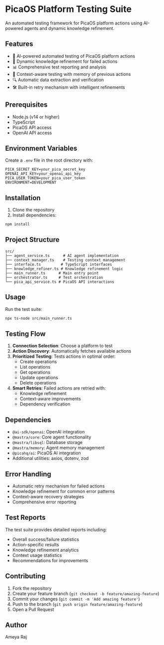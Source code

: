# PicaOS Platform Testing Suite

An automated testing framework for PicaOS platform actions using AI-powered agents and dynamic knowledge refinement.

## Features

- 🤖 AI-powered automated testing of PicaOS platform actions
- 🔄 Dynamic knowledge refinement for failed actions
- 📊 Comprehensive test reporting and analysis
- 🧠 Context-aware testing with memory of previous actions
- 🔍 Automatic data extraction and verification
- 🛠️ Built-in retry mechanism with intelligent refinements

## Prerequisites

- Node.js (v14 or higher)
- TypeScript
- PicaOS API access
- OpenAI API access

## Environment Variables

Create a `.env` file in the root directory with:

```env
PICA_SECRET_KEY=your_pica_secret_key
OPENAI_API_KEY=your_openai_api_key
PICA_USER_TOKEN=your_pica_user_token
ENVIRONMENT=DEVELOPMENT
```

## Installation

1. Clone the repository
2. Install dependencies:
```bash
npm install
```

## Project Structure

```
src/
├── agent_service.ts      # AI agent implementation
├── context_manager.ts    # Testing context management
├── interface.ts         # TypeScript interfaces
├── knowledge_refiner.ts # Knowledge refinement logic
├── main_runner.ts      # Main entry point
├── orchestrator.ts     # Test orchestration
└── pica_api_service.ts # PicaOS API interactions
```

## Usage

Run the test suite:

```bash
npx ts-node src/main_runner.ts
```

## Testing Flow

1. **Connection Selection**: Choose a platform to test
2. **Action Discovery**: Automatically fetches available actions
3. **Prioritized Testing**: Tests actions in optimal order:
   - Create operations
   - List operations
   - Get operations
   - Update operations
   - Delete operations
4. **Smart Retries**: Failed actions are retried with:
   - Knowledge refinement
   - Context-aware improvements
   - Dependency verification

## Dependencies

- `@ai-sdk/openai`: OpenAI integration
- `@mastra/core`: Core agent functionality
- `@mastra/libsql`: Database storage
- `@mastra/memory`: Agent memory management
- `@picahq/ai`: PicaOS AI integration
- Additional utilities: axios, dotenv, zod

## Error Handling

- Automatic retry mechanism for failed actions
- Knowledge refinement for common error patterns
- Context-aware recovery strategies
- Comprehensive error reporting

## Test Reports

The test suite provides detailed reports including:
- Overall success/failure statistics
- Action-specific results
- Knowledge refinement analytics
- Context usage statistics
- Recommendations for improvements

## Contributing

1. Fork the repository
2. Create your feature branch (`git checkout -b feature/amazing-feature`)
3. Commit your changes (`git commit -m 'Add amazing feature'`)
4. Push to the branch (`git push origin feature/amazing-feature`)
5. Open a Pull Request


## Author

Ameya Raj